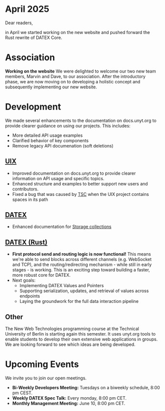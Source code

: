 # April 2025

Dear readers,

in April we started working on the new website and pushed forward the Rust rewrite of DATEX Core.

# Association

**Working on the website**
We were delighted to welcome our two new team members, Marvin and Dave, to our association.
After the introductory phase, we are now moving on to developing a holistic concept and subsequently
implementing our new website.

# Development
We made several enhancements to the documentation on docs.unyt.org to provide clearer guidance on using our projects. This includes:

* More detailed API usage examples
* Clarified behavior of key components
* Remove legacy API documenation (soft deletions)

## [UIX](https://github.com/unyt-org/uix/pulls?q=is:closed%20created:2025-04-01..2025-05-13)
* Improved documentation on docs.unyt.org to provide clearer information on API usage and specific topics.
* Enhanced structure and examples to better support new users and contributors.
* Fixed a bug that was caused by [TSC](https://github.com/microsoft/TypeScript) when the UIX project contains spaces in its path

## [DATEX](https://github.com/unyt-org/datex-core-js-legacy/pulls?q=is:closed%20created:2025-04-01..2025-04-01)
* Enhanced documentation for [Storage collections](https://github.com/unyt-org/datex-core-js-legacy/blob/main/docs/manual/15%20Storage%20Collections.md)

## [DATEX (Rust)](https://github.com/unyt-org/datex-core)
* **First protocol send and routing logic is now functional!** This means we're able to send blocks across different channels (e.g. WebSocket and TCP), and the routing/redirecting mechanism - while still in early stages - is working. This is an exciting step toward building a faster, more robust core for DATEX.
* Next goals:
  * Implementing DATEX Values and Pointers
  * Supporting serialization, updates, and retrieval of values across endpoints
  * Laying the groundwork for the full data interaction pipeline


## Other
The New Web Technologies programming course at the Technical University of Berlin is starting again this semester.
It uses unyt.org tools to enable students to develop their own extensive web applications in groups. We are looking forward to see which ideas are being developed.

# Upcoming Events 

We invite you to join our open meetings.

* **Bi-Weekly Developers Meeting:** Tuesdays on a biweekly schedule, 8:00 pm CEST.
* **Weekly DATEX Spec Talk:** Every monday, 8:00 pm CET.
* **Monthly Management Meeting:** June 10, 8:00 pm CET.
